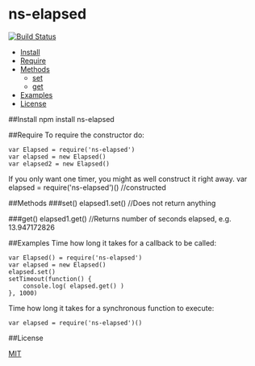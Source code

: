 ns-elapsed
==========

[![Build Status](https://travis-ci.org/ArtskydJ/ns-elapsed.svg?branch=master)](https://travis-ci.org/ArtskydJ/ns-elapsed)

- [Install](https://github.com/ArtskydJ/ns-elapsed#install)
- [Require](https://github.com/ArtskydJ/ns-elapsed#require)
- [Methods](https://github.com/ArtskydJ/ns-elapsed#methods)
	- [set](https://github.com/ArtskydJ/ns-elapsed#set)
	- [get](https://github.com/ArtskydJ/ns-elapsed#get)
- [Examples](https://github.com/ArtskydJ/ns-elapsed#examples)
- [License](https://github.com/ArtskydJ/ns-elapsed#license)

##Install
	npm install ns-elapsed
	
##Require
To require the constructor do:

	var Elapsed = require('ns-elapsed')
	var elapsed = new Elapsed()
	var elapsed2 = new Elapsed()

If you only want one timer, you might as well construct it right away.
	var elapsed = require('ns-elapsed')() //constructed

##Methods
###set()
	elapsed1.set() //Does not return anything

###get()
	elapsed1.get() //Returns number of seconds elapsed, e.g. 13.947172826

##Examples
Time how long it takes for a callback to be called:

	var Elapsed() = require('ns-elapsed')
	var elapsed = new Elapsed()
	elapsed.set()
	setTimeout(function() {
		console.log( elapsed.get() )
	}, 1000)

Time how long it takes for a synchronous function to execute:

	var elapsed = require('ns-elapsed')()

##License

[MIT](http://opensource.org/licenses/MIT)
